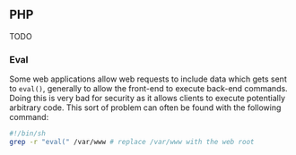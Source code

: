 ## PHP

TODO

### Eval

Some web applications allow web requests to include data which gets sent to `eval()`, generally to allow the front-end to execute back-end commands. Doing this is very bad for security as it allows clients to execute potentially arbitrary code. This sort of problem can often be found with the following command: 

```sh
#!/bin/sh
grep -r "eval(" /var/www # replace /var/www with the web root
```

